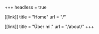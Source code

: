 +++
headless = true

[[link]]
title = "Home"
url = "/"

[[link]]
title = "Über mi."
url = "/about/"
+++
